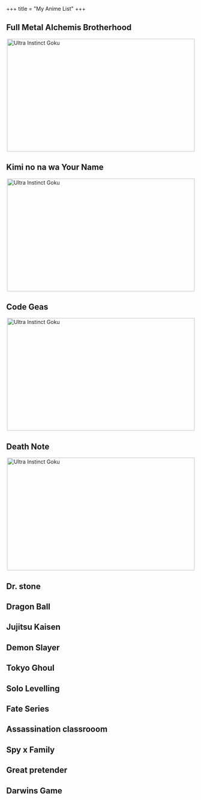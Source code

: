 +++
title = "My Anime List"
+++
## Full Metal Alchemis Brotherhood

<img src="/fmab.jpg" alt="Ultra Instinct Goku" width="500" height="300" style="display:block;margin:0 auto">

## Kimi no na wa Your Name

<img src="/yourname2.jpg" alt="Ultra Instinct Goku" width="500" height="300" style="display:block;margin:0 auto">

## Code Geas

<img src="/code-geass.jpeg" alt="Ultra Instinct Goku" width="500" height="300" style="display:block;margin:0 auto">

## Death Note

<img src="/ryuk_face.jpg" alt="Ultra Instinct Goku" width="500" height="300" style="display:block;margin:0 auto">

## Dr. stone

## Dragon Ball

## Jujitsu Kaisen

## Demon Slayer

## Tokyo Ghoul

## Solo Levelling

## Fate Series

## Assassination classrooom

## Spy x Family

## Great pretender

## Darwins Game
